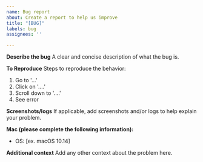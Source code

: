 ```yaml
---
name: Bug report
about: Create a report to help us improve
title: "[BUG]"
labels: bug
assignees: ''

---
```


**Describe the bug**
A clear and concise description of what the bug is.

**To Reproduce**
Steps to reproduce the behavior:
1. Go to '...'
2. Click on '....'
3. Scroll down to '....'
4. See error

**Screenshots/logs**
If applicable, add screenshots and/or logs to help explain your problem.

**Mac (please complete the following information):**
 - OS: [ex. macOS 10.14]

**Additional context**
Add any other context about the problem here.
